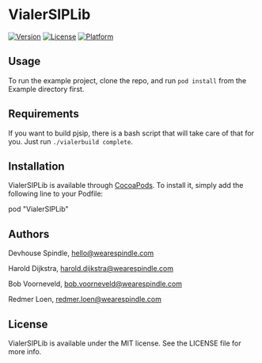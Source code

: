 # VialerSIPLib

[![Version](https://img.shields.io/cocoapods/v/VialerSIPLib.svg?style=flat)](http://cocoadocs.org/docsets/VialerSIPLib)
[![License](https://img.shields.io/cocoapods/l/VialerSIPLib.svg?style=flat)](http://cocoadocs.org/docsets/VialerSIPLib)
[![Platform](https://img.shields.io/cocoapods/p/VialerSIPLib.svg?style=flat)](http://cocoadocs.org/docsets/VialerSIPLib)

## Usage

To run the example project, clone the repo, and run `pod install` from the Example directory first.

## Requirements

If you want to build pjsip, there is a bash script that will take care of that for you. Just run `./vialerbuild complete`.

## Installation

VialerSIPLib is available through [CocoaPods](http://cocoapods.org). To install
it, simply add the following line to your Podfile:

pod "VialerSIPLib"

## Authors

Devhouse Spindle, hello@wearespindle.com

Harold Dijkstra, harold.dijkstra@wearespindle.com

Bob Voorneveld, bob.voorneveld@wearespindle.com

Redmer Loen, redmer.loen@wearespindle.com

## License

VialerSIPLib is available under the MIT license. See the LICENSE file for more info.
